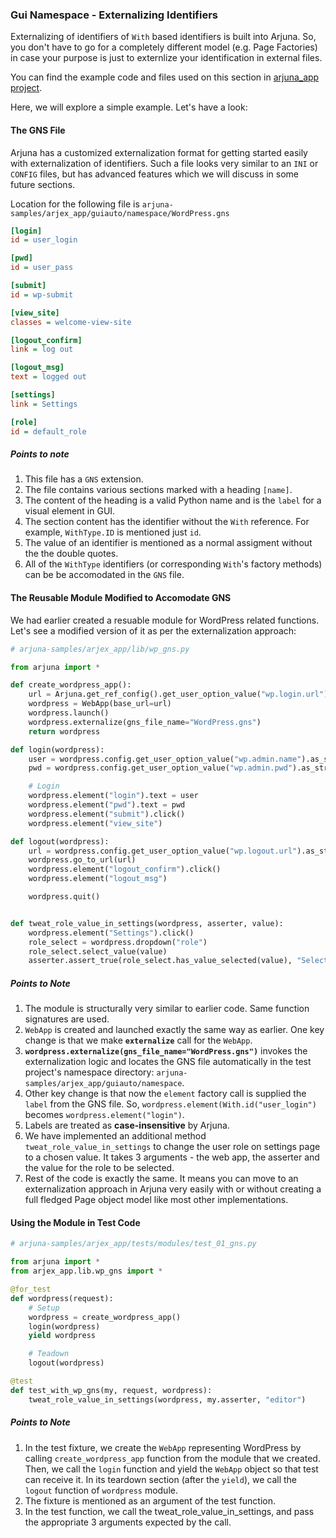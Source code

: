 ### Gui Namespace - Externalizing Identifiers

Externalizing of identifiers of `With` based identifiers is built into Arjuna. So, you don't have to go for a completely different model (e.g. Page Factories) in case your purpose is just to externlize your identification in external files.

You can find the example code and files used on this section in [arjuna_app project](https://github.com/rahul-verma/arjuna//tree/master/arjuna-samples/arjex_app).

Here, we will explore a simple example. Let's have a look:

#### The GNS File

Arjuna has a customized externalization format for getting started easily with externalization of identifiers. Such a file looks very similar to an `INI` or `CONFIG` files, but has advanced features which we will discuss in some future sections.

Location for the following file is `arjuna-samples/arjex_app/guiauto/namespace/WordPress.gns`

```INI
[login]
id = user_login

[pwd]
id = user_pass

[submit]
id = wp-submit

[view_site]
classes = welcome-view-site

[logout_confirm]
link = log out

[logout_msg]
text = logged out

[settings]
link = Settings

[role]
id = default_role
```

##### Points to note
1. This file has a `GNS` extension.
2. The file contains various sections marked with a heading `[name]`.
3. The content of the heading is a valid Python name and is the `label` for a visual element in GUI.
4. The section content has the identifier without the `With` reference. For example, `WithType.ID` is mentioned just `id`.
5. The value of an identifier is mentioned as a normal assigment without the the double quotes.
6. All of the `WithType` identifiers (or corresponding `With`'s factory methods) can be be accomodated in the `GNS` file.

#### The Reusable Module Modified to Accomodate GNS

We had earlier created a resuable module for WordPress related functions. Let's see a modified version of it as per the externalization approach:

```python
# arjuna-samples/arjex_app/lib/wp_gns.py

from arjuna import *

def create_wordpress_app():
    url = Arjuna.get_ref_config().get_user_option_value("wp.login.url").as_str()
    wordpress = WebApp(base_url=url)
    wordpress.launch()
    wordpress.externalize(gns_file_name="WordPress.gns")
    return wordpress

def login(wordpress):
    user = wordpress.config.get_user_option_value("wp.admin.name").as_str()
    pwd = wordpress.config.get_user_option_value("wp.admin.pwd").as_str()

    # Login
    wordpress.element("login").text = user
    wordpress.element("pwd").text = pwd
    wordpress.element("submit").click()
    wordpress.element("view_site")

def logout(wordpress):
    url = wordpress.config.get_user_option_value("wp.logout.url").as_str()
    wordpress.go_to_url(url)
    wordpress.element("logout_confirm").click()
    wordpress.element("logout_msg")

    wordpress.quit()


def tweat_role_value_in_settings(wordpress, asserter, value):
    wordpress.element("Settings").click()
    role_select = wordpress.dropdown("role")
    role_select.select_value(value)
    asserter.assert_true(role_select.has_value_selected(value), "Selection of {} as Role".format(value))

```

##### Points to Note
1. The module is structurally very similar to earlier code. Same function signatures are used.
2. `WebApp` is created and launched exactly the same way as earlier. One key change is that we make **`externalize`** call for the `WebApp`. 
3. **`wordpress.externalize(gns_file_name="WordPress.gns")`** invokes the externalization logic and locates the GNS file automatically in the test project's namespace directory: `arjuna-samples/arjex_app/guiauto/namespace`.
4. Other key change is that now the `element` factory call is supplied the `label` from the GNS file. So, `wordpress.element(With.id("user_login")` becomes `wordpress.element("login")`.
5. Labels are treated as **case-insensitive** by Arjuna. 
6. We have implemented an additional method `tweat_role_value_in_settings` to change the user role on settings page to a chosen value. It takes 3 arguments - the web app, the asserter and the value for the role to be selected.
7. Rest of the code is exactly the same. It means you can move to an externalization approach in Arjuna very easily with or without creating a full fledged Page object model like most other implementations.

#### Using the Module in Test Code

```python
# arjuna-samples/arjex_app/tests/modules/test_01_gns.py

from arjuna import *
from arjex_app.lib.wp_gns import *

@for_test
def wordpress(request):
    # Setup
    wordpress = create_wordpress_app()
    login(wordpress)
    yield wordpress

    # Teadown
    logout(wordpress)

@test
def test_with_wp_gns(my, request, wordpress):
    tweat_role_value_in_settings(wordpress, my.asserter, "editor")
```

##### Points to Note
1. In the test fixture, we create the `WebApp` representing WordPress by calling `create_wordpress_app` function from the module that we created. Then, we call the `login` function and yield the `WebApp` object so that test can receive it. In its teardown section (after the `yield`), we call the `logout` function of `wordpress` module.
2. The fixture is mentioned as an argument of the test function.
3. In the test function, we call the tweat_role_value_in_settings, and pass the appropriate 3 arguments expected by the call.


